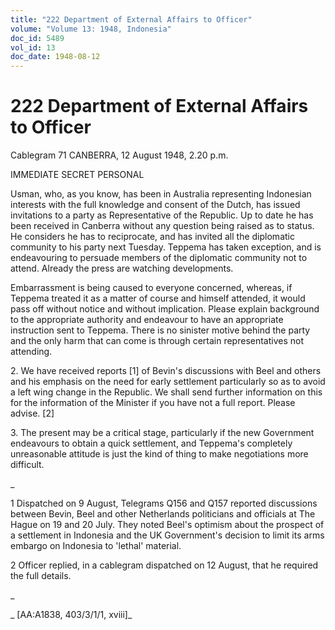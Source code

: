 ```yaml
---
title: "222 Department of External Affairs to Officer"
volume: "Volume 13: 1948, Indonesia"
doc_id: 5489
vol_id: 13
doc_date: 1948-08-12
---
```


# 222 Department of External Affairs to Officer

Cablegram 71 CANBERRA, 12 August 1948, 2.20 p.m.

IMMEDIATE SECRET PERSONAL

Usman, who, as you know, has been in Australia representing Indonesian interests with the full knowledge and consent of the Dutch, has issued invitations to a party as Representative of the Republic. Up to date he has been received in Canberra without any question being raised as to status. He considers he has to reciprocate, and has invited all the diplomatic community to his party next Tuesday. Teppema has taken exception, and is endeavouring to persuade members of the diplomatic community not to attend. Already the press are watching developments.

Embarrassment is being caused to everyone concerned, whereas, if Teppema treated it as a matter of course and himself attended, it would pass off without notice and without implication. Please explain background to the appropriate authority and endeavour to have an appropriate instruction sent to Teppema. There is no sinister motive behind the party and the only harm that can come is through certain representatives not attending.

2\. We have received reports [1] of Bevin's discussions with Beel and others and his emphasis on the need for early settlement particularly so as to avoid a left wing change in the Republic. We shall send further information on this for the information of the Minister if you have not a full report. Please advise. [2]

3\. The present may be a critical stage, particularly if the new Government endeavours to obtain a quick settlement, and Teppema's completely unreasonable attitude is just the kind of thing to make negotiations more difficult.

_

1 Dispatched on 9 August, Telegrams Q156 and Q157 reported discussions between Bevin, Beel and other Netherlands politicians and officials at The Hague on 19 and 20 July. They noted Beel's optimism about the prospect of a settlement in Indonesia and the UK Government's decision to limit its arms embargo on Indonesia to 'lethal' material.

2 Officer replied, in a cablegram dispatched on 12 August, that he required the full details.

_

_ [AA:A1838, 403/3/1/1, xviii]_
